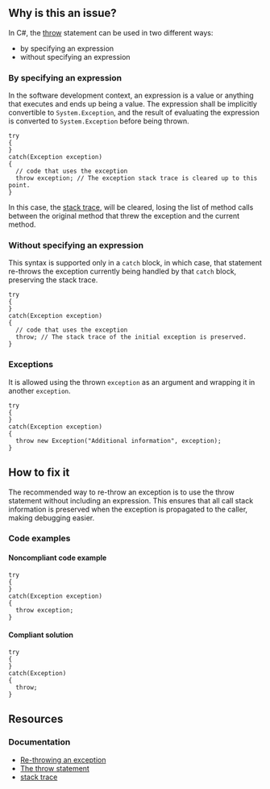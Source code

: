 ## Why is this an issue?
 
In C#, the [throw](https://learn.microsoft.com/en-us/dotnet/csharp/language-reference/language-specification/statements#13106-the-throw-statement) statement can be used in two different ways:
 
- by specifying an expression
- without specifying an expression

### By specifying an expression
 
In the software development context, an expression is a value or anything that executes and ends up being a value. The expression shall be implicitly convertible to `System.Exception`, and the result of evaluating the expression is converted to `System.Exception` before being thrown.

    try
    {
    }
    catch(Exception exception)
    {
      // code that uses the exception
      throw exception; // The exception stack trace is cleared up to this point.
    }

In this case, the [stack trace](https://en.wikipedia.org/wiki/Stack_trace), will be cleared, losing the list of method calls between the original method that threw the exception and the current method.
 
### Without specifying an expression
 
This syntax is supported only in a `catch` block, in which case, that statement re-throws the exception currently being handled by that `catch` block, preserving the stack trace.

    try
    {
    }
    catch(Exception exception)
    {
      // code that uses the exception
      throw; // The stack trace of the initial exception is preserved.
    }

### Exceptions
 
It is allowed using the thrown `exception` as an argument and wrapping it in another `exception`.

    try
    {
    }
    catch(Exception exception)
    {
      throw new Exception("Additional information", exception);
    }

## How to fix it
 
The recommended way to re-throw an exception is to use the throw statement without including an expression. This ensures that all call stack information is preserved when the exception is propagated to the caller, making debugging easier.
 
### Code examples
 
#### Noncompliant code example

    try
    {
    }
    catch(Exception exception)
    {
      throw exception;
    }

#### Compliant solution

    try
    {
    }
    catch(Exception)
    {
      throw;
    }

## Resources
 
### Documentation

- [Re-throwing an exception](https://learn.microsoft.com/en-us/dotnet/api/system.exception#re-throwing-an-exception)
- [The
  throw statement](https://learn.microsoft.com/en-us/dotnet/csharp/language-reference/language-specification/statements#13106-the-throw-statement)
- [stack trace](https://en.wikipedia.org/wiki/Stack_trace)
